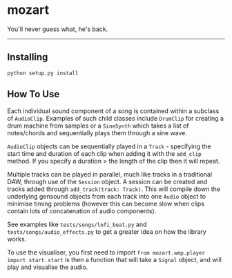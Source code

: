 # mozart
You'll never guess what, he's back.

----

## Installing

`python setup.py install`

## How To Use

Each individual sound component of a song is contained within a subclass of `AudioClip`. Examples of such child classes include `DrumClip` for creating a drum machine from samples or a `SineSynth` which takes a list of notes/chords and sequentially plays them through a sine wave.

`AudioClip` objects can be sequentially played in a `Track` - specifying the start time and duration of each clip when adding it with the `add_clip` method. If you specify a duration > the length of the clip then it will repeat.

Multiple tracks can be played in parallel, much like tracks in a traditional DAW, through use of the `Session` object. A session can be created and tracks added through `add_track(track: Track)`. This will compile down the underlying gensound objects from each track into one `Audio` object to minimise timing problems (however this can become slow when clips contain lots of concatenation of audio components).

See examples like `tests/songs/lofi_beat.py` and `tests/songs/audio_effects.py` to get a greater idea on how the library works.

To use the visualiser, you first need to import `from mozart.wmp.player import start`. `start` is then a function that will take a `Signal` object, and will play and visualise the audio.